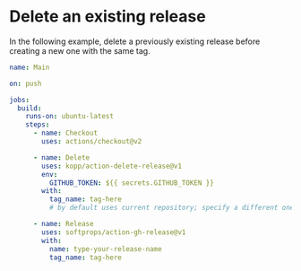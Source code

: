 # Delete an existing release


In the following example, delete a previously existing release before creating
a new one with the same tag.

```yml
name: Main

on: push

jobs:
  build:
    runs-on: ubuntu-latest
    steps:
      - name: Checkout
        uses: actions/checkout@v2

      - name: Delete
        uses: kopp/action-delete-release@v1
        env:
          GITHUB_TOKEN: ${{ secrets.GITHUB_TOKEN }}
        with:
          tag_name: tag-here
          # by default uses current repository; specify a different one using `github_repository: org/repo`

      - name: Release
        uses: softprops/action-gh-release@v1
        with:
          name: type-your-release-name
          tag_name: tag-here
```
